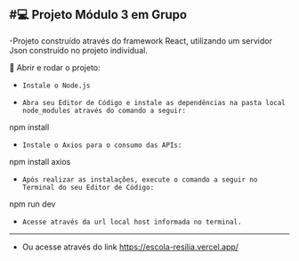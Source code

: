 
#:computer: Projeto Módulo 3 em Grupo  
----------------------------
-Projeto construído através do framework React, utilizando um servidor Json construído no projeto individual.



 📝 Abrir e rodar o projeto:

- `Instale o Node.js`

- `Abra seu Editor de Código e instale as dependências na pasta local node_modules através do comando a seguir:`

npm install

- `Instale o Axios para o consumo das APIs:`

npm install axios

- `Após realizar as instalações, execute o comando a seguir no Terminal do seu Editor de Código:`

npm run dev

- `Acesse através da url local host informada no terminal.`
--------------------------------------------------------------
- Ou acesse através do link https://escola-resilia.vercel.app/



